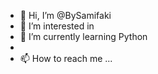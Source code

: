 - 👋 Hi, I’m @BySamifaki
- 👀 I’m interested in 
- 🌱 I’m currently learning Python
- 
- 📫 How to reach me ...

<!---
BySamifaki/BySamifaki is a ✨ special ✨ repository because its `README.md` (this file) appears on your GitHub profile.
You can click the Preview link to take a look at your changes.
--->
